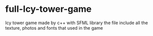 # full-Icy-tower-game
Icy tower game made by c++ with SFML library 
the file include all the texture, photos and fonts that used in the game 
